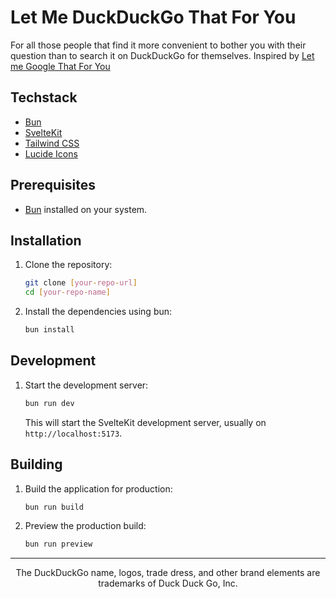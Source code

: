 # Let Me DuckDuckGo That For You

For all those people that find it more convenient to bother you with their question than to search it on DuckDuckGo for themselves.
Inspired by [Let me Google That For You](https://letmegooglethat.com)

## Techstack

- [Bun](https://bun.sh)
- [SvelteKit](https://kit.svelte.dev/)
- [Tailwind CSS](https://tailwindcss.com/)
- [Lucide Icons](https://www.lucide.dev)

## Prerequisites

- [Bun](https://bun.sh/) installed on your system.

## Installation

1.  Clone the repository:

    ```bash
    git clone [your-repo-url]
    cd [your-repo-name]
    ```

2.  Install the dependencies using bun:

    ```bash
    bun install
    ```

## Development

1.  Start the development server:

    ```bash
    bun run dev
    ```

    This will start the SvelteKit development server, usually on `http://localhost:5173`.

## Building

1.  Build the application for production:

    ```bash
    bun run build
    ```

2.  Preview the production build:

    ```bash
    bun run preview
    ```

---

<p align="center">The DuckDuckGo name, logos, trade dress, and other brand elements are trademarks of Duck Duck Go, Inc.
</p>

